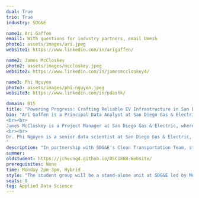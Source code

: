 ```yaml
---
dual: True
trio: True
industry: SDG&E

name1: Ari Gaffen
email1: With questions for industry partners, email Umesh
photo1: assets/images/ari.jpeg
website1: https://www.linkedin.com/in/arigaffen/

name2: James McCloskey
photo2: assets/images/mccloskey.jpeg
website2: https://www.linkedin.com/in/jamesmccloskey4/

name3: Phi Nguyen
photo3: assets/images/phi-nguyen.jpeg
website3: https://www.linkedin.com/in/pdashk/

domain: B15
title: "Powering Progress: Crafting Reliable EV Infrastructure in San Diego"
bio: "Ari Gaffen is a Principal Data Analyst at San Diego Gas & Electric, working under the Data Analytics and Reporting team within the Clean Transportation department. Ari graduated from UCSD with bachelor’s degree in math and economics and went on to earn a master’s degree in applied economics from San Diego State University. During his tenure at SDG&E, Ari has focused on compliance reporting, internal analytics, and creating efficiencies using scripting languages and ETL jobs. In addition to working at SDG&E, Ari has also been an adjunct professor at SDSU where he taught an upper division Excel class for marketing majors. Ari joined SDG&E to help increase the internal efficiency of the Billing departments operations and has since expanded his work to other areas that benefit Clean Transportation Programs.
<br><br>
James McCloskey is a Project Manager at San Diego Gas & Electric, where he leads IT and non-Infrastructure Projects for the Clean Transportation Department. James graduated from UCSD with bachelor’s degree in cognitive science and went on to earn a master’s degree in manufacturing systems engineering from Cal State Northridge. He has worked for several years in the energy sector where his focus has been on building EV Charging Infrastructure Systems. James joined SDG&E to focus on building out dynamic hourly rates in the SDGE billing system and has since expanded his work to other areas that benefit Clean Transportation Programs.
<br><br>
Dr. Phi Nguyen is a senior data scientist at San Diego Gas & Electric, where he leads the Data Science Center of Excellence. Dr. Nguyen graduated from UCSD with a Ph. D. in materials science and engineering, where he developed nanomaterials for clean energy applications. He has worked for several years as a consultant in the energy sector, where his focus was on using data to support policies that promote clean energy and energy efficiency. Dr. Nguyen joined SDG&E to focus on developing models to mitigate wildfire risk in California and has since expanded his work to other areas that benefit San Diego communities.
"
description: "In partnership with SDG&E's Clean Transportation Team, students will embark on a pivotal journey to propel electric vehicle (EV) adoption forward by investigating the intricate connections between EVs, urban infrastructure, and energy dynamics. This venture is pivotal for fostering a sustainable tomorrow. By diving into real-world data from diverse sources such as historical EV adoption statistics, community engagement on EV platforms, and the extensive road networks from OpenStreetMap, participants will utilize a suite of analytical tools including time-series analysis, graph theory, and text analytics to unearth insights. The endeavor will harness these analyses to pinpoint strategic locations for EV charging stations, aiming to build a robust and accessible infrastructure. Additionally, projects will leverage predictive modeling techniques to forecast and prepare for the evolving demands of a future where electric mobility is the norm. Through this hands-on experience, students will not only contribute to San Diego's transition to clean transportation but also develop valuable skills that echo the needs of an eco-conscious society."
summer:
oldstudent: https://jcheung4.github.io/DSC180B-Website/
prerequisites: None
time: Monday 2pm-3pm, Hybrid
style: "The student group will be a stand-alone unit at SDG&E led by Mentors. Mentors will first work with students to understand utility space, and then schedule time with other SDG&E staff who will provide tours, field visits, and other utility-specific training. Students will also be introduced to other data scientists and engineers at SDG&E who are available for support on an as-needed basis throughout the duration of the project. However, once an introduction is made, it will be up to the students to reach out to staff when support is needed. Students will be encouraged to present their ideas by staff members beyond the mentors."
seats: 8
tag: Applied Data Science
---
```

